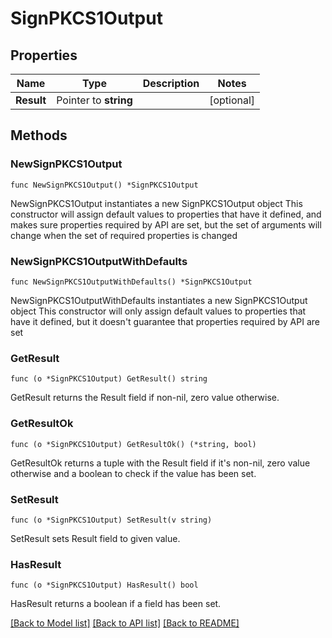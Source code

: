 # SignPKCS1Output

## Properties

Name | Type | Description | Notes
------------ | ------------- | ------------- | -------------
**Result** | Pointer to **string** |  | [optional] 

## Methods

### NewSignPKCS1Output

`func NewSignPKCS1Output() *SignPKCS1Output`

NewSignPKCS1Output instantiates a new SignPKCS1Output object
This constructor will assign default values to properties that have it defined,
and makes sure properties required by API are set, but the set of arguments
will change when the set of required properties is changed

### NewSignPKCS1OutputWithDefaults

`func NewSignPKCS1OutputWithDefaults() *SignPKCS1Output`

NewSignPKCS1OutputWithDefaults instantiates a new SignPKCS1Output object
This constructor will only assign default values to properties that have it defined,
but it doesn't guarantee that properties required by API are set

### GetResult

`func (o *SignPKCS1Output) GetResult() string`

GetResult returns the Result field if non-nil, zero value otherwise.

### GetResultOk

`func (o *SignPKCS1Output) GetResultOk() (*string, bool)`

GetResultOk returns a tuple with the Result field if it's non-nil, zero value otherwise
and a boolean to check if the value has been set.

### SetResult

`func (o *SignPKCS1Output) SetResult(v string)`

SetResult sets Result field to given value.

### HasResult

`func (o *SignPKCS1Output) HasResult() bool`

HasResult returns a boolean if a field has been set.


[[Back to Model list]](../README.md#documentation-for-models) [[Back to API list]](../README.md#documentation-for-api-endpoints) [[Back to README]](../README.md)


